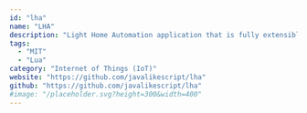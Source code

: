 ```yaml
---
id: "lha"
name: "LHA"
description: "Light Home Automation application that is fully extensible using Blockly, HTML or Lua. It includes extensions such as ConBee, Philips Hue or Z-Wave JS."
tags:
  - "MIT"
  - "Lua"
category: "Internet of Things (IoT)"
website: "https://github.com/javalikescript/lha"
github: "https://github.com/javalikescript/lha"
#image: "/placeholder.svg?height=300&width=400"
---
```


